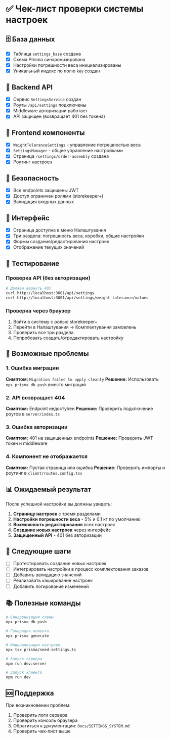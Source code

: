 # ✅ Чек-лист проверки системы настроек

## 🗄️ База данных

- [x] Таблица `settings_base` создана
- [x] Схема Prisma синхронизирована
- [x] Настройки погрешности веса инициализированы
- [x] Уникальный индекс по полю `key` создан

## 🔧 Backend API

- [x] Сервис `SettingsService` создан
- [x] Роуты `/api/settings` подключены
- [x] Middleware авторизации работает
- [x] API защищен (возвращает 401 без токена)

## 🎨 Frontend компоненты

- [x] `WeightToleranceSettings` - управление погрешностью веса
- [x] `SettingsManager` - общее управление настройками
- [x] Страница `/settings/order-assembly` создана
- [x] Роутинг настроен

## 🔐 Безопасность

- [x] Все endpoints защищены JWT
- [x] Доступ ограничен ролями (storekeeper+)
- [x] Валидация входных данных

## 📱 Интерфейс

- [x] Страница доступна в меню Налаштування
- [x] Три раздела: погрешность веса, коробки, общие настройки
- [x] Формы создания/редактирования настроек
- [x] Отображение текущих значений

## 🧪 Тестирование

### Проверка API (без авторизации)
```bash
# Должен вернуть 401
curl http://localhost:3001/api/settings
curl http://localhost:3001/api/settings/weight-tolerance/values
```

### Проверка через браузер
1. Войти в систему с ролью storekeeper+
2. Перейти в Налаштувания → Комплектування замовлень
3. Проверить все три раздела
4. Попробовать создать/отредактировать настройку

## 🚨 Возможные проблемы

### 1. Ошибка миграции
**Симптом:** `Migration failed to apply cleanly`
**Решение:** Использовать `npx prisma db push` вместо миграций

### 2. API возвращает 404
**Симптом:** Endpoint недоступен
**Решение:** Проверить подключение роутов в `server/index.ts`

### 3. Ошибка авторизации
**Симптом:** 401 на защищенных endpoints
**Решение:** Проверить JWT токен и middleware

### 4. Компонент не отображается
**Симптом:** Пустая страница или ошибка
**Решение:** Проверить импорты и роутинг в `client/routes.config.tsx`

## 📊 Ожидаемый результат

После успешной настройки вы должны увидеть:

1. **Страницу настроек** с тремя разделами
2. **Настройки погрешности веса** - 5% и 0.1 кг по умолчанию
3. **Возможность редактирования** всех настроек
4. **Создание новых настроек** через интерфейс
5. **Защищенный API** - 401 без авторизации

## 🎯 Следующие шаги

- [ ] Протестировать создание новых настроек
- [ ] Интегрировать настройки в процесс комплектования заказов
- [ ] Добавить валидацию значений
- [ ] Реализовать кэширование настроек
- [ ] Добавить логирование изменений

## 📚 Полезные команды

```bash
# Синхронизация схемы
npx prisma db push

# Генерация клиента
npx prisma generate

# Инициализация настроек
npx tsx prisma/seed-settings.ts

# Запуск сервера
npm run dev:server

# Запуск клиента
npm run dev
```

## 🆘 Поддержка

При возникновении проблем:
1. Проверить логи сервера
2. Проверить консоль браузера
3. Обратиться к документации: `Docs/SETTINGS_SYSTEM.md`
4. Проверить чек-лист выше
